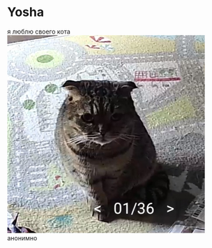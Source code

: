 # Yosha
я люблю своего кота
![t](https://github.com/SweetCanella/Inf/blob/main/Screenshot_20240920_041144_Tapo.jpg)
анонимно
